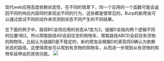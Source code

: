 现代web应用高度依赖状态性，在不同的情景下，同一个应用的一个函数可能会返回不同的响应内容同时表现出不同的行为，这些都是很常见的。Burp的新爬虫可以通过尝试不同的动作来侦测到状态不同产生的不同结果。

在下面的例子中，路径BC会将应用的状态从1变为2。链接D会指向两个逻辑不同的位置1和2。所以爬取路径AD会前往空的购物车，爬取路径ABCD会前往有货物的购物车。比起认为链接D是不稳定的，新的爬虫会根据D的表现将D确认为依赖状态的路径。这使得爬虫可以爬到有货物的购物车，从而进一步爬到从有货物的购物车延伸出的其他功能。
![](https://portswigger.net/cms/images/6b/2d/229a724e642a-article-crawling-6.png)